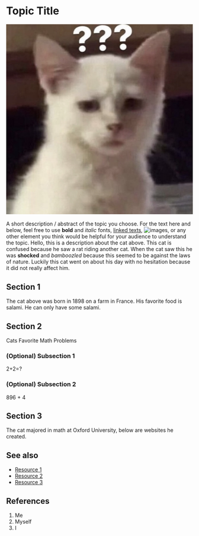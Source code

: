 # Topic Title
![cat](cat.jpeg)

A short description / abstract of the topic you choose. For the text here and below, feel free to use **bold** and *italic* fonts, [linked texts](url),  ![images](url), or any other element you think would be helpful for your audience to understand the topic.
Hello, this is a description about the cat above. This cat is confused because he saw a rat riding another cat. When the cat saw this he was **shocked** and *bamboozled* because this seemed to be against the laws of nature. Luckily this cat went on about his day with no hesitation because it did not really affect him.


## Section 1
The cat above was born in 1898 on a farm in France. His favorite food is salami. He can only have some salami.

## Section 2
Cats Favorite Math Problems
### (Optional) Subsection 1
2+2=?
### (Optional) Subsection 2
896 + 4

## Section 3
The cat majored in math at Oxford University, below are websites he created.

## See also
- [Resource 1](https://www.google.com/)
- [Resource 2](https://www.bing.com/)
- [Resource 3](https://www.yahoo.com/)

## References
1. Me
2. Myself
3. I